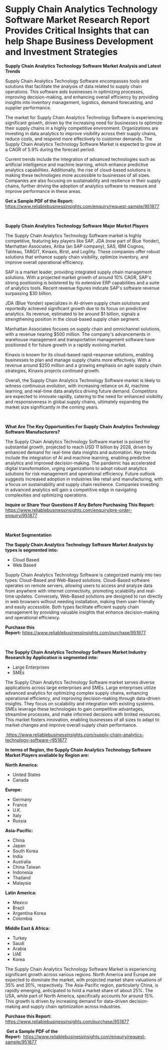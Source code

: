 <p><h1>Supply Chain Analytics Technology Software Market Research Report Provides Critical Insights that can help Shape Business Development and Investment Strategies</h1></p><p><strong>Supply Chain Analytics Technology Software Market Analysis and Latest Trends</strong></p>
<p><p>Supply Chain Analytics Technology Software encompasses tools and solutions that facilitate the analysis of data related to supply chain operations. This software aids businesses in optimizing processes, improving decision-making, and enhancing overall efficiency by providing insights into inventory management, logistics, demand forecasting, and supplier performance. </p><p>The market for Supply Chain Analytics Technology Software is experiencing significant growth, driven by the increasing need for businesses to optimize their supply chains in a highly competitive environment. Organizations are investing in data analytics to improve visibility across their supply chains, reduce costs, and respond more effectively to customer demands. The Supply Chain Analytics Technology Software Market is expected to grow at a CAGR of 5.9% during the forecast period. </p><p>Current trends include the integration of advanced technologies such as artificial intelligence and machine learning, which enhance predictive analytics capabilities. Additionally, the rise of cloud-based solutions is making these technologies more accessible to businesses of all sizes. Companies are also focusing on sustainability and resilience in their supply chains, further driving the adoption of analytics software to measure and improve performance in these areas.</p></p>
<p><strong>Get a Sample PDF of the Report:&nbsp;</strong> <a href="https://www.reliablebusinessinsights.com/enquiry/request-sample/951877?utm_campaign=2723&utm_medium=2&utm_source=Github&utm_content=ia&utm_term=17042025&utm_id=supply-chain-analytics-technology-software">https://www.reliablebusinessinsights.com/enquiry/request-sample/951877</a></p>
<p>&nbsp;</p>
<p><strong>Supply Chain Analytics Technology Software Major Market Players</strong></p>
<p><p>The Supply Chain Analytics Technology Software market is highly competitive, featuring key players like SAP, JDA (now part of Blue Yonder), Manhattan Associates, Ariba (an SAP company), SAS, IBM Cognos, Tableau, TARGIT, Kinaxis, Birst, and Logility. These companies offer robust solutions that enhance supply chain visibility, optimize inventory, and improve overall operational efficiency.</p><p>SAP is a market leader, providing integrated supply chain management solutions. With a projected market growth of around 10% CAGR, SAP's strong positioning is bolstered by its extensive ERP capabilities and a suite of analytics tools. Recent revenue figures indicate SAP's software revenue surpassing $30 billion.</p><p>JDA (Blue Yonder) specializes in AI-driven supply chain solutions and reportedly achieved significant growth due to its focus on predictive analytics. Its revenue, estimated to be around $1 billion, signals a strengthening position in the cloud-based supply chain segment.</p><p>Manhattan Associates focuses on supply chain and omnichannel solutions, with a revenue nearing $500 million. The company's advancements in warehouse management and transportation management software have positioned it for future growth in a rapidly evolving market.</p><p>Kinaxis is known for its cloud-based rapid-response solutions, enabling businesses to plan and manage supply chains more effectively. With a revenue around $250 million and a growing emphasis on agile supply chain strategies, Kinaxis projects continued growth.</p><p>Overall, the Supply Chain Analytics Technology Software market is likely to witness continuous evolution, with increasing reliance on AI, machine learning, and real-time data analytics driving future demand. Competitors are expected to innovate rapidly, catering to the need for enhanced visibility and responsiveness in global supply chains, ultimately expanding the market size significantly in the coming years.</p></p>
<p>&nbsp;</p>
<p><strong>What Are The Key Opportunities For Supply Chain Analytics Technology Software Manufacturers?</strong></p>
<p><p>The Supply Chain Analytics Technology Software market is poised for substantial growth, projected to reach USD 11 billion by 2028, driven by enhanced demand for real-time data insights and automation. Key trends include the integration of AI and machine learning, enabling predictive analytics and improved decision-making. The pandemic has accelerated digital transformation, urging organizations to adopt robust analytics solutions for risk management and operational efficiency. Future outlook suggests increased adoption in industries like retail and manufacturing, with a focus on sustainability and supply chain resilience. Companies investing in advanced analytics will gain a competitive edge in navigating complexities and optimizing operations.</p></p>
<p><strong>Inquire or Share Your Questions If Any Before Purchasing This Report:</strong> <a href="https://www.reliablebusinessinsights.com/enquiry/pre-order-enquiry/951877?utm_campaign=2723&utm_medium=2&utm_source=Github&utm_content=ia&utm_term=17042025&utm_id=supply-chain-analytics-technology-software">https://www.reliablebusinessinsights.com/enquiry/pre-order-enquiry/951877</a></p>
<p>&nbsp;</p>
<p><strong>Market Segmentation</strong></p>
<p><strong>The Supply Chain Analytics Technology Software Market Analysis by types is segmented into:</strong></p>
<p><ul><li>Cloud Based</li><li>Web Based</li></ul></p>
<p><p>Supply Chain Analytics Technology Software is categorized mainly into two types: Cloud-Based and Web-Based solutions. Cloud-Based software operates on remote servers, allowing users to access and analyze data from anywhere with internet connectivity, promoting scalability and real-time updates. Conversely, Web-Based solutions are designed to run directly in web browsers without needing installation, making them user-friendly and easily accessible. Both types facilitate efficient supply chain management by providing valuable insights that enhance decision-making and operational efficiency.</p></p>
<p><strong>Purchase this Report:&nbsp;</strong><a href="https://www.reliablebusinessinsights.com/purchase/951877?utm_campaign=2723&utm_medium=2&utm_source=Github&utm_content=ia&utm_term=17042025&utm_id=supply-chain-analytics-technology-software">https://www.reliablebusinessinsights.com/purchase/951877</a></p>
<p>&nbsp;</p>
<p><strong>The Supply Chain Analytics Technology Software Market Industry Research by Application is segmented into:</strong></p>
<p><ul><li>Large Enterprises</li><li>SMEs</li></ul></p>
<p><p>The Supply Chain Analytics Technology Software market serves diverse applications across large enterprises and SMEs. Large enterprises utilize advanced analytics for optimizing complex supply chains, enhancing operational efficiency, and improving decision-making through data-driven insights. They focus on scalability and integration with existing systems. SMEs leverage these technologies to gain competitive advantages, streamline processes, and make informed decisions with limited resources. This market fosters innovation, enabling businesses of all sizes to adapt to market changes and improve overall supply chain performance.</p></p>
<p><a href="https://www.reliablebusinessinsights.com/supply-chain-analytics-technology-software-r951877?utm_campaign=2723&utm_medium=2&utm_source=Github&utm_content=ia&utm_term=17042025&utm_id=supply-chain-analytics-technology-software">&nbsp;https://www.reliablebusinessinsights.com/supply-chain-analytics-technology-software-r951877</a></p>
<p><strong>In terms of Region, the Supply Chain Analytics Technology Software Market Players available by Region are:</strong></p>
<p>
    <p> <strong> North America: </strong>
        <ul>
            <li>United States</li>
            <li>Canada</li>
        </ul>
        </p> 
    <p> <strong> Europe: </strong>
        <ul>
            <li>Germany</li>
            <li>France</li>
            <li>U.K.</li>
            <li>Italy</li>
            <li>Russia</li>
        </ul>
        </p> 
    <p> <strong> Asia-Pacific: </strong>
        <ul>
            <li>China</li>
            <li>Japan</li>
            <li>South Korea</li>
            <li>India</li>
            <li>Australia</li>
            <li>China Taiwan</li>
            <li>Indonesia</li>
            <li>Thailand</li>
            <li>Malaysia</li>
        </ul>
        </p> 
    <p> <strong> Latin America: </strong>
        <ul>
            <li>Mexico</li>
            <li>Brazil</li>
            <li>Argentina Korea</li>
            <li>Colombia</li>
        </ul>
        </p> 
    <p> <strong> Middle East & Africa: </strong>
        <ul>
            <li>Turkey</li>
            <li>Saudi</li>
            <li>Arabia</li>
            <li>UAE</li>
            <li>Korea</li>
        </ul>
    </p>
    </p>
<p><p>The Supply Chain Analytics Technology Software Market is experiencing significant growth across various regions. North America and Europe are expected to dominate the market, with projected market share valuations of 35% and 30%, respectively. The Asia-Pacific region, particularly China, is rapidly emerging, anticipated to hold a market share of about 25%. The USA, while part of North America, specifically accounts for around 15%. This growth is driven by increasing demand for data-driven decision-making and supply chain optimization across industries.</p></p>
<p><strong>Purchase this Report: </strong><a href="https://www.reliablebusinessinsights.com/purchase/951877?utm_campaign=2723&utm_medium=2&utm_source=Github&utm_content=ia&utm_term=17042025&utm_id=supply-chain-analytics-technology-software">https://www.reliablebusinessinsights.com/purchase/951877</a></p>
<p>&nbsp;<strong>Get a Sample PDF of the Report:&nbsp;&nbsp;</strong><a href="https://www.reliablebusinessinsights.com/enquiry/request-sample/951877?utm_campaign=2723&utm_medium=2&utm_source=Github&utm_content=ia&utm_term=17042025&utm_id=supply-chain-analytics-technology-software">https://www.reliablebusinessinsights.com/enquiry/request-sample/951877</a></p>
<p><strong></strong></p>
<p><p></p><p></p><p></p></p>